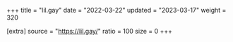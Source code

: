 +++
title = "lil.gay"
date = "2022-03-22"
updated = "2023-03-17"
weight = 320

[extra]
source = "https://lil.gay/"
ratio = 100
size = 0
+++
